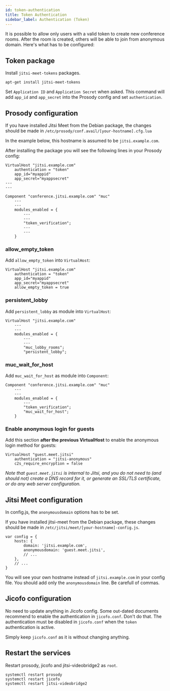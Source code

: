 ```yaml
---
id: token-authentication
title: Token Authentication
sidebar_label: Authentication (Token)
---
```


It is possible to allow only users with a valid token to create new conference
rooms. After the room is created, others will be able to join from anonymous
domain. Here's what has to be configured:

## Token package

Install `jitsi-meet-tokens` packages.

```
apt-get install jitsi-meet-tokens
```

Set `Application ID` and `Application Secret` when asked. This command will add
`app_id` and `app_secret` into the Prosody config and set `authentication`.

## Prosody configuration

If you have installed Jitsi Meet from the Debian package, the changes should be
made in `/etc/prosody/conf.avail/[your-hostname].cfg.lua`

In the example below, this hostname is assumed to be `jitsi.example.com`.

After installing the package you will see the following lines in your Prosody
config:


```
VirtualHost "jitsi.example.com"
    authentication = "token"
    app_id="myappid"
    app_secret="myappsecret"
---
---

Component "conference.jitsi.example.com" "muc"
    ---
    ---
    modules_enabled = {
        ---
        ---
        "token_verification";
        ---
        ---
    }
```

### allow_empty_token

Add `allow_empty_token` into `VirtualHost`:

```
VirtualHost "jitsi.example.com"
    authentication = "token"
    app_id="myappid"
    app_secret="myappsecret"
    allow_empty_token = true
```

### persistent_lobby

Add `persistent_lobby` as module into `VirtualHost`:


```
VirtualHost "jitsi.example.com"
    ---
    ---
    modules_enabled = {
        ---
        ---
        "muc_lobby_rooms";
        "persistent_lobby";
```

### muc_wait_for_host

Add `muc_wait_for_host` as module into `Component`:

```
Component "conference.jitsi.example.com" "muc"
    ---
    ---
    modules_enabled = {
        ---
        "token_verification";
        "muc_wait_for_host";
    }
```

### Enable anonymous login for guests

Add this section **after the previous VirtualHost** to enable the anonymous
login method for guests:

```
VirtualHost "guest.meet.jitsi"
    authentication = "jitsi-anonymous"
    c2s_require_encryption = false
```

_Note that `guest.meet.jitsi` is internal to Jitsi, and you do not need to (and
should not) create a DNS record for it, or generate an SSL/TLS certificate, or
do any web server configuration._

## Jitsi Meet configuration

In config.js, the `anonymousdomain` options has to be set.

If you have installed jitsi-meet from the Debian package, these changes should
be made in `/etc/jitsi/meet/[your-hostname]-config.js`.

```
var config = {
    hosts: {
        domain: 'jitsi.example.com',
        anonymousdomain: 'guest.meet.jitsi',
        // ...
    },
    // ...
}
```

You will see your own hostname instead of `jitsi.example.com` in your config
file. You should add only the `anonymousdomain` line. Be carefull of commas.

## Jicofo configuration

No need to update anything in Jicofo config. Some out-dated documents recommend
to enable the authentication in `jicofo.conf`. Don't do that. The authentication
must be disabled in `jicofo.conf` when the `token` authentication is active.

Simply keep `jicofo.conf` as it is without changing anything.

## Restart the services

Restart prosody, jicofo and jitsi-videobridge2 as `root`.

```
systemctl restart prosody
systemctl restart jicofo
systemctl restart jitsi-videobridge2
```
